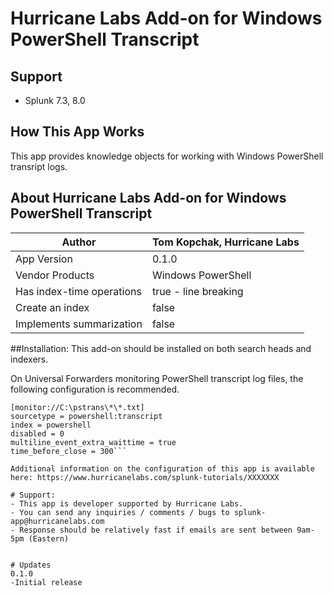 # Hurricane Labs Add-on for Windows PowerShell Transcript

## Support
- Splunk 7.3, 8.0

## How This App Works
This app provides knowledge objects for working with Windows PowerShell transript logs.  

## About Hurricane Labs Add-on for Windows PowerShell Transcript

| Author | Tom Kopchak, Hurricane Labs |
| --- | --- |
| App Version | 0.1.0 |
| Vendor Products | Windows PowerShell |
| Has index-time operations | true - line breaking |
| Create an index | false |
| Implements summarization | false |

##Installation:
This add-on should be installed on both search heads and indexers. 

On Universal Forwarders monitoring PowerShell transcript log files, the following configuration is recommended.
```#Monitor PowerShell transcript logs
[monitor://C:\pstrans\*\*.txt]
sourcetype = powershell:transcript
index = powershell
disabled = 0
multiline_event_extra_waittime = true
time_before_close = 300```

Additional information on the configuration of this app is available here: https://www.hurricanelabs.com/splunk-tutorials/XXXXXXX

# Support:
- This app is developer supported by Hurricane Labs. 
- You can send any inquiries / comments / bugs to splunk-app@hurricanelabs.com
- Response should be relatively fast if emails are sent between 9am-5pm (Eastern)


# Updates
0.1.0
-Initial release
